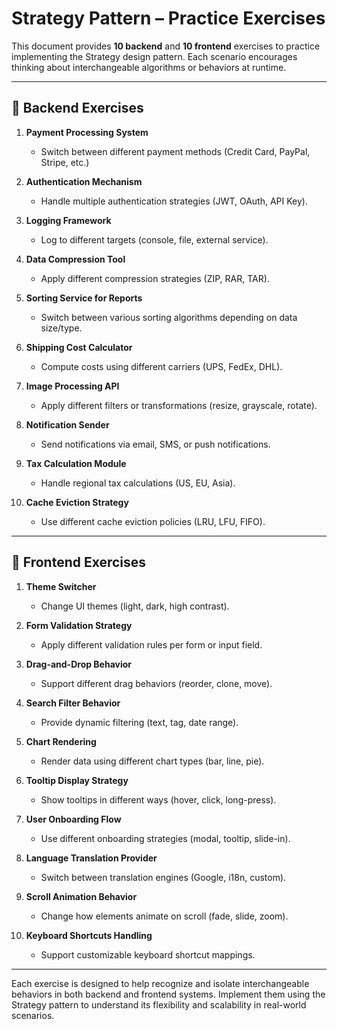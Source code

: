 # Strategy Pattern – Practice Exercises

This document provides **10 backend** and **10 frontend** exercises to practice implementing the Strategy design pattern. Each scenario encourages thinking about interchangeable algorithms or behaviors at runtime.

---

## 🔧 Backend Exercises

1. **Payment Processing System**
   - Switch between different payment methods (Credit Card, PayPal, Stripe, etc.)

2. **Authentication Mechanism**
   - Handle multiple authentication strategies (JWT, OAuth, API Key).

3. **Logging Framework**
   - Log to different targets (console, file, external service).

4. **Data Compression Tool**
   - Apply different compression strategies (ZIP, RAR, TAR).

5. **Sorting Service for Reports**
   - Switch between various sorting algorithms depending on data size/type.

6. **Shipping Cost Calculator**
   - Compute costs using different carriers (UPS, FedEx, DHL).

7. **Image Processing API**
   - Apply different filters or transformations (resize, grayscale, rotate).

8. **Notification Sender**
   - Send notifications via email, SMS, or push notifications.

9. **Tax Calculation Module**
   - Handle regional tax calculations (US, EU, Asia).

10. **Cache Eviction Strategy**
    - Use different cache eviction policies (LRU, LFU, FIFO).

---

## 🎨 Frontend Exercises

1. **Theme Switcher**
   - Change UI themes (light, dark, high contrast).

2. **Form Validation Strategy**
   - Apply different validation rules per form or input field.

3. **Drag-and-Drop Behavior**
   - Support different drag behaviors (reorder, clone, move).

4. **Search Filter Behavior**
   - Provide dynamic filtering (text, tag, date range).

5. **Chart Rendering**
   - Render data using different chart types (bar, line, pie).

6. **Tooltip Display Strategy**
   - Show tooltips in different ways (hover, click, long-press).

7. **User Onboarding Flow**
   - Use different onboarding strategies (modal, tooltip, slide-in).

8. **Language Translation Provider**
   - Switch between translation engines (Google, i18n, custom).

9. **Scroll Animation Behavior**
   - Change how elements animate on scroll (fade, slide, zoom).

10. **Keyboard Shortcuts Handling**
    - Support customizable keyboard shortcut mappings.

---

Each exercise is designed to help recognize and isolate interchangeable behaviors in both backend and frontend systems. Implement them using the Strategy pattern to understand its flexibility and scalability in real-world scenarios.